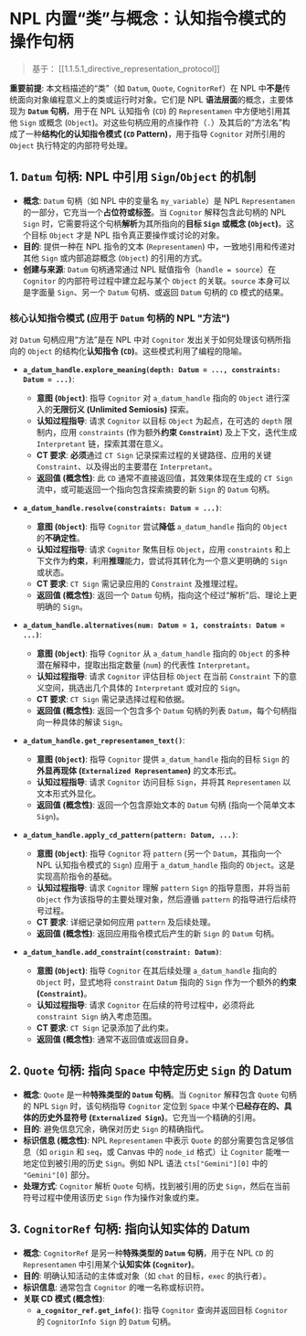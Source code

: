 # NPL 内置“类”与概念：认知指令模式的操作句柄

> 基于： [[1.1.5.1_directive_representation_protocol]]

**重要前提**: 本文档描述的“类”（如 `Datum`, `Quote`, `CognitorRef`）在 NPL 中**不是**传统面向对象编程意义上的类或运行时对象。它们是 NPL **语法层面**的概念，主要体现为 **`Datum` 句柄**，用于在 NPL 认知指令 (`CD`) 的 `Representamen` 中方便地引用其他 `Sign` 或概念 (`Object`)。对这些句柄应用的点操作符（`.`）及其后的“方法名”构成了一种**结构化的认知指令模式 (`CD` Pattern)**，用于指导 `Cognitor` 对所引用的 `Object` 执行特定的内部符号处理。

## 1. `Datum` 句柄: NPL 中引用 `Sign`/`Object` 的机制

* **概念**: `Datum` 句柄（如 NPL 中的变量名 `my_variable`）是 NPL `Representamen` 的一部分，它充当一个**占位符或标签**。当 `Cognitor` 解释包含此句柄的 NPL `Sign` 时，它需要将这个句柄**解析**为其所指向的**目标 `Sign` 或概念 (`Object`)**。这个目标 `Object` 才是 NPL 指令真正要操作或讨论的对象。
* **目的**: 提供一种在 NPL 指令的文本 (`Representamen`) 中，一致地引用和传递对其他 `Sign` 或内部追踪概念 (`Object`) 的引用的方式。
* **创建与来源**: `Datum` 句柄通常通过 NPL 赋值指令（`handle = source`）在 `Cognitor` 的内部符号过程中建立起与某个 `Object` 的关联。`source` 本身可以是字面量 `Sign`、另一个 `Datum` 句柄、或返回 `Datum` 句柄的 `CD` 模式的结果。

### 核心认知指令模式 (应用于 `Datum` 句柄的 NPL "方法")

对 `Datum` 句柄应用“方法”是在 NPL 中对 `Cognitor` 发出关于如何处理该句柄所指向的 `Object` 的结构化**认知指令 (`CD`)**。这些模式利用了编程的隐喻。

* **`a_datum_handle.explore_meaning(depth: Datum = ..., constraints: Datum = ...)`**:
    * **意图 (`Object`)**: 指导 `Cognitor` 对 `a_datum_handle` 指向的 `Object` 进行深入的**无限衍义 (Unlimited Semiosis)** 探索。
    * **认知过程指导**: 请求 `Cognitor` 以目标 `Object` 为起点，在可选的 `depth` 限制内，应用 `constraints` (作为额外**约束 `Constraint`**) 及上下文，迭代生成 `Interpretant` 链，探索其潜在意义。
    * **CT 要求**: **必须**通过 `CT Sign` 记录探索过程的关键路径、应用的关键 `Constraint`、以及得出的主要潜在 `Interpretant`。
    * **返回值 (概念性)**: 此 `CD` 通常不直接返回值，其效果体现在生成的 `CT Sign` 流中，或可能返回一个指向包含探索摘要的新 `Sign` 的 `Datum` 句柄。

* **`a_datum_handle.resolve(constraints: Datum = ...)`**:
    * **意图 (`Object`)**: 指导 `Cognitor` 尝试**降低** `a_datum_handle` 指向的 `Object` 的**不确定性**。
    * **认知过程指导**: 请求 `Cognitor` 聚焦目标 `Object`，应用 `constraints` 和上下文作为**约束**，利用**推理**能力，尝试将其转化为一个意义更明确的 `Sign` 或状态。
    * **CT 要求**: `CT Sign` 需记录应用的 `Constraint` 及推理过程。
    * **返回值 (概念性)**: 返回一个 `Datum` 句柄，指向这个经过“解析”后、理论上更明确的 `Sign`。

* **`a_datum_handle.alternatives(num: Datum = 1, constraints: Datum = ...)`**:
    * **意图 (`Object`)**: 指导 `Cognitor` 从 `a_datum_handle` 指向的 `Object` 的多种潜在解释中，提取出指定数量 (`num`) 的代表性 `Interpretant`。
    * **认知过程指导**: 请求 `Cognitor` 评估目标 `Object` 在当前 `Constraint` 下的意义空间，挑选出几个具体的 `Interpretant` 或对应的 `Sign`。
    * **CT 要求**: `CT Sign` 需记录选择过程和依据。
    * **返回值 (概念性)**: 返回一个包含多个 `Datum` 句柄的列表 `Datum`，每个句柄指向一种具体的解读 `Sign`。

* **`a_datum_handle.get_representamen_text()`**:
    * **意图 (`Object`)**: 指导 `Cognitor` 提供 `a_datum_handle` 指向的目标 `Sign` 的**外显再现体 (`Externalized Representamen`)** 的文本形式。
    * **认知过程指导**: 请求 `Cognitor` 访问目标 `Sign`，并将其 `Representamen` 以文本形式外显化。
    * **返回值 (概念性)**: 返回一个包含原始文本的 `Datum` 句柄 (指向一个简单文本 `Sign`)。

* **`a_datum_handle.apply_cd_pattern(pattern: Datum, ...)`**:
    * **意图 (`Object`)**: 指导 `Cognitor` 将 `pattern` (另一个 `Datum`，其指向一个 NPL 认知指令模式的 `Sign`) 应用于 `a_datum_handle` 指向的 `Object`。这是实现高阶指令的基础。
    * **认知过程指导**: 请求 `Cognitor` 理解 `pattern` `Sign` 的指导意图，并将当前 `Object` 作为该指导的主要处理对象，然后遵循 `pattern` 的指导进行后续符号过程。
    * **CT 要求**: 详细记录如何应用 `pattern` 及后续处理。
    * **返回值 (概念性)**: 返回应用指令模式后产生的新 `Sign` 的 `Datum` 句柄。

* **`a_datum_handle.add_constraint(constraint: Datum)`**:
    * **意图 (`Object`)**: 指导 `Cognitor` 在其后续处理 `a_datum_handle` 指向的 `Object` 时，显式地将 `constraint` `Datum` 指向的 `Sign` 作为一个额外的**约束 (`Constraint`)**。
    * **认知过程指导**: 请求 `Cognitor` 在后续的符号过程中，必须将此 `constraint Sign` 纳入考虑范围。
    * **CT 要求**: `CT Sign` 记录添加了此约束。
    * **返回值 (概念性)**: 通常不返回值或返回自身。

## 2. `Quote` 句柄: 指向 `Space` 中特定历史 `Sign` 的 Datum

* **概念**: `Quote` 是一种**特殊类型的 `Datum` 句柄**。当 `Cognitor` 解释包含 `Quote` 句柄的 NPL `Sign` 时，该句柄指导 `Cognitor` 定位到 `Space` 中某个**已经存在的、具体的历史外显符号 (`Externalized Sign`)**。它充当一个精确的引用。
* **目的**: 避免信息冗余，确保对历史 `Sign` 的精确指代。
* **标识信息 (概念性)**: NPL `Representamen` 中表示 `Quote` 的部分需要包含足够信息（如 `origin` 和 `seq`，或 Canvas 中的 `node_id` 格式）让 `Cognitor` 能唯一地定位到被引用的历史 `Sign`。例如 NPL 语法 `cts["Gemini"][0]` 中的 `"Gemini"[0]` 部分。
* **处理方式**: `Cognitor` 解析 `Quote` 句柄，找到被引用的历史 `Sign`，然后在当前符号过程中使用该历史 `Sign` 作为操作对象或约束。

## 3. `CognitorRef` 句柄: 指向认知实体的 Datum

* **概念**: `CognitorRef` 是另一种**特殊类型的 `Datum` 句柄**，用于在 NPL `CD` 的 `Representamen` 中引用某个**认知实体 (`Cognitor`)**。
* **目的**: 明确认知活动的主体或对象（如 `chat` 的目标，`exec` 的执行者）。
* **标识信息**: 通常包含 `Cognitor` 的唯一名称或标识符。
* **关联 CD 模式 (概念性)**:
    * **`a_cognitor_ref.get_info()`**: 指导 `Cognitor` 查询并返回目标 `Cognitor` 的 `CognitorInfo Sign` 的 `Datum` 句柄。